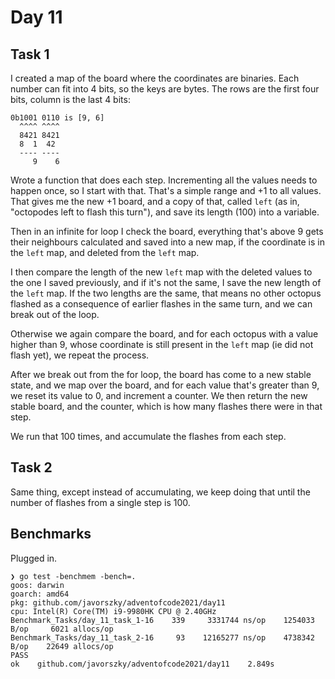 # Day 11

## Task 1

I created a map of the board where the coordinates are binaries. Each number can fit into 4 bits, so the keys are bytes.
The rows are the first four bits, column is the last 4 bits:

```
0b1001 0110 is [9, 6]
  ^^^^ ^^^^
  8421 8421
  8  1  42
  ---- ----
     9    6
```

Wrote a function that does each step. Incrementing all the values needs to happen once, so I start with that. That's a
simple range and +1 to all values. That gives me the new +1 board, and a copy of that, called `left` (as in, "octopodes
left to flash this turn"), and save its length (100) into a variable.

Then in an infinite for loop I check the board, everything that's above 9 gets their neighbours calculated and saved
into a new map, if the coordinate is in the `left` map, and deleted from the `left` map.

I then compare the length of the new `left` map with the deleted values to the one I saved previously, and if it's not
the same, I save the new length of the `left` map. If the two lengths are the same, that means no other octopus flashed
as a consequence of earlier flashes in the same turn, and we can break out of the loop.

Otherwise we again compare the board, and for each octopus with a value higher than 9, whose coordinate is still present
in the `left` map (ie did not flash yet), we repeat the process.

After we break out from the for loop, the board has come to a new stable state, and we map over the board, and for each
value that's greater than 9, we reset its value to 0, and increment a counter. We then return the new stable board, and
the counter, which is how many flashes there were in that step.

We run that 100 times, and accumulate the flashes from each step.

## Task 2

Same thing, except instead of accumulating, we keep doing that until the number of flashes from a single step is 100.

## Benchmarks

Plugged in.

```
❯ go test -benchmem -bench=.
goos: darwin
goarch: amd64
pkg: github.com/javorszky/adventofcode2021/day11
cpu: Intel(R) Core(TM) i9-9980HK CPU @ 2.40GHz
Benchmark_Tasks/day_11_task_1-16    339     3331744 ns/op    1254033 B/op     6021 allocs/op
Benchmark_Tasks/day_11_task_2-16     93    12165277 ns/op    4738342 B/op    22649 allocs/op
PASS
ok    github.com/javorszky/adventofcode2021/day11    2.849s
```
